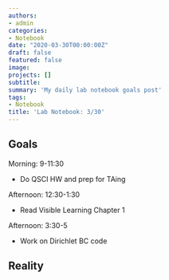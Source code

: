 ```yaml
---
authors:
- admin
categories:
- Notebook
date: "2020-03-30T00:00:00Z"
draft: false
featured: false
image:
projects: []
subtitle: 
summary: 'My daily lab notebook goals post'
tags:
- Notebook
title: 'Lab Notebook: 3/30'
---
```


## Goals ##

Morning: 9-11:30
- Do QSCI HW and prep for TAing 

Afternoon: 12:30-1:30
- Read Visible Learning Chapter 1

Afternoon: 3:30-5
- Work on Dirichlet BC code

## Reality ##

